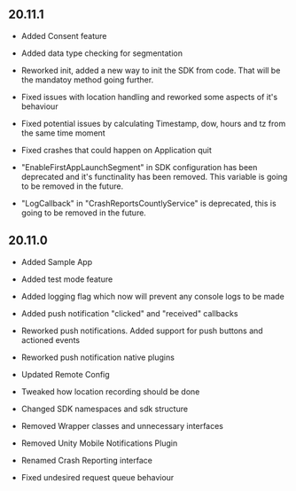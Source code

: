 ## 20.11.1
* Added Consent feature
* Added data type checking for segmentation
* Reworked init, added a new way to init the SDK from code. That will be the mandatoy method going further.

* Fixed issues with location handling and reworked some aspects of it's behaviour
* Fixed potential issues by calculating Timestamp, dow, hours and tz from the same time moment
* Fixed crashes that could happen on Application quit
* "EnableFirstAppLaunchSegment" in SDK configuration has been deprecated and it's functinality has been removed. This variable is going to be removed in the future.
* "LogCallback" in "CrashReportsCountlyService" is deprecated, this is going to be removed in the future.

## 20.11.0
* Added Sample App
* Added test mode feature 
* Added logging flag which now will prevent any console logs to be made
* Added push notification "clicked" and "received" callbacks

* Reworked push notifications. Added support for push buttons and actioned events
* Reworked push notification native plugins

* Updated Remote Config
* Tweaked how location recording should be done
* Changed SDK namespaces and sdk structure

* Removed Wrapper classes and unnecessary interfaces
* Removed Unity Mobile Notifications Plugin
* Renamed Crash Reporting interface 

* Fixed undesired request queue behaviour
